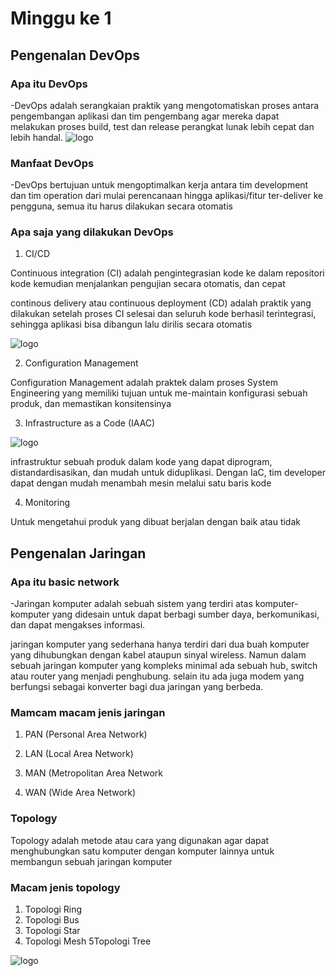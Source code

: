 # Minggu ke 1

## Pengenalan DevOps
### Apa itu DevOps
-DevOps adalah serangkaian praktik yang mengotomatiskan proses   antara pengembangan aplikasi dan tim pengembang agar mereka dapat melakukan proses build, test dan release perangkat lunak lebih cepat dan lebih handal.
![logo](https://github.com/rioprayogo/DevOps-Engineer/blob/main/week-1/asset/DevOps_pipeline.png)
 
### Manfaat DevOps
-DevOps bertujuan untuk mengoptimalkan kerja antara tim development dan tim operation dari mulai perencanaan hingga aplikasi/fitur ter-deliver ke pengguna, semua itu harus dilakukan secara otomatis

### Apa saja yang dilakukan DevOps

1. CI/CD

  Continuous integration (CI) adalah pengintegrasian kode ke dalam repositori kode kemudian menjalankan pengujian secara otomatis, dan cepat

  continous delivery atau continuous deployment (CD) adalah praktik yang dilakukan setelah proses CI selesai dan seluruh kode berhasil terintegrasi, sehingga aplikasi bisa dibangun lalu dirilis secara otomatis

![logo](https://github.com/rioprayogo/DevOps-Engineer/blob/main/week-1/asset/CICD_CICD.png)

2. Configuration Management

  Configuration Management adalah praktek dalam proses System Engineering yang memiliki tujuan untuk me-maintain konfigurasi sebuah produk, dan memastikan konsitensinya

3. Infrastructure as a Code (IAAC)

![logo](https://github.com/rioprayogo/DevOps-Engineer/blob/main/week-1/asset/infra_as_a_code.png)

  infrastruktur sebuah produk dalam kode yang dapat diprogram, distandardisasikan, dan mudah untuk diduplikasi. Dengan IaC, tim developer dapat dengan mudah menambah mesin melalui satu baris kode

4. Monitoring

  Untuk mengetahui produk yang dibuat berjalan dengan baik atau tidak

## Pengenalan Jaringan
### Apa itu basic network
-Jaringan komputer adalah sebuah sistem yang terdiri atas komputer-komputer yang didesain untuk dapat berbagi sumber daya, berkomunikasi, dan dapat mengakses informasi.

jaringan komputer yang sederhana hanya terdiri dari dua buah komputer yang dihubungkan dengan kabel ataupun sinyal wireless. Namun dalam sebuah jaringan komputer yang kompleks minimal ada sebuah hub, switch atau router yang menjadi penghubung. selain itu ada juga modem yang berfungsi sebagai konverter bagi dua jaringan yang berbeda.

### Mamcam macam jenis jaringan
1. PAN (Personal Area Network)

2. LAN (Local Area Network)

3. MAN (Metropolitan Area Network

4. WAN (Wide Area Network)

### Topology
Topology adalah metode atau cara yang digunakan agar dapat menghubungkan satu komputer dengan komputer lainnya
untuk membangun sebuah jaringan komputer

### Macam jenis topology
1. Topologi Ring
2. Topologi Bus
3. Topologi Star
4. Topologi Mesh
5Topologi Tree


![logo](https://github.com/rioprayogo/DevOps-Engineer/blob/main/week-1/asset/macam_jenis_topology.png)
